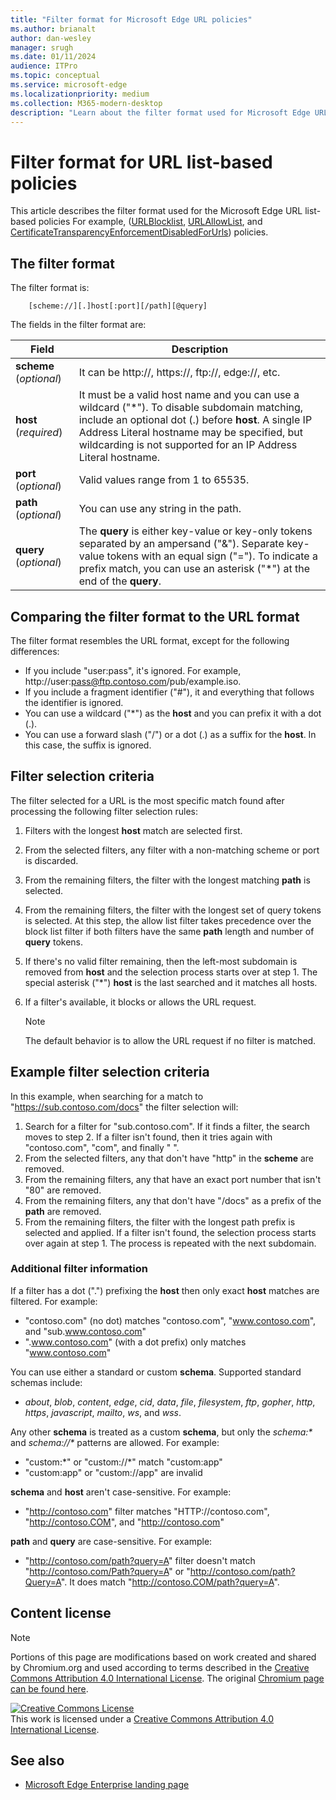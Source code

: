 ```yaml
---
title: "Filter format for Microsoft Edge URL policies"
ms.author: brianalt
author: dan-wesley
manager: srugh
ms.date: 01/11/2024
audience: ITPro
ms.topic: conceptual
ms.service: microsoft-edge
ms.localizationpriority: medium
ms.collection: M365-modern-desktop
description: "Learn about the filter format used for Microsoft Edge URLBlocklist and URLAllowlist policies."
---
```


# Filter format for URL list-based policies

This article describes the filter format used for the Microsoft Edge URL list-based policies For example, ([URLBlocklist](microsoft-edge-policies.md#urlblocklist), [URLAllowList](microsoft-edge-policies.md#urlallowlist), and [CertificateTransparencyEnforcementDisabledForUrls](microsoft-edge-policies.md#certificatetransparencyenforcementdisabledforurls)) policies.

## The filter format

The filter format is:

```
    [scheme://][.]host[:port][/path][@query]
```

The fields in the filter format are:

| Field | Description |
| --- | --- |
| **scheme** (*optional*) | It can be http://, https://, ftp://, edge://, etc. |
| **host** (*required*) | It must be a valid host name and you can use a wildcard ("\*"). To disable subdomain matching, include an optional dot (.) before **host**. A single IP Address Literal hostname may be specified, but wildcarding is not supported for an IP Address Literal hostname. |
| **port** (*optional*) | Valid values range from 1 to 65535. |
| **path** (*optional*) | You can use any string in the path. |
| **query** (*optional*) | The **query** is either key-value or key-only tokens separated by an ampersand ("&"). Separate key-value tokens with an equal sign ("="). To indicate a prefix match, you can use an asterisk ("\*") at the end of the **query**. |

## Comparing the filter format to the URL format

The filter format resembles the URL format, except for the following differences:

- If you include "user:pass", it's ignored. For example, http://user:pass@ftp.contoso.com/pub/example.iso.
- If you include a fragment identifier ("#"), it and everything that follows the identifier is ignored.
- You can use a wildcard ("*") as the **host** and you can prefix it with a dot (.).
- You can use a forward slash ("/") or a dot (.) as a suffix for the **host**. In this case, the suffix is ignored.

## Filter selection criteria

The filter selected for a URL is the most specific match found after processing the following filter selection rules:

1. Filters with the longest **host** match are selected first.
2. From the selected filters, any filter with a non-matching scheme or port is discarded.
3. From the remaining filters, the filter with the longest matching **path** is selected.
4. From the remaining filters, the filter with the longest set of query tokens is selected. At this step, the allow list filter takes precedence over the block list filter if both filters have the same **path** length and number of **query** tokens.
5. If there's no valid filter remaining, then the left-most subdomain is removed from **host** and the selection process starts over at step 1. The special asterisk ("*") **host** is the last searched and it matches all hosts.
6. If a filter's available, it blocks or allows the URL request.

   >[!NOTE]
   >The default behavior is to allow the URL request if no filter is matched.

## Example filter selection criteria

In this example, when searching for a match to "https://sub.contoso.com/docs" the filter selection will:

1. Search for a filter for "sub.contoso.com". If it finds a filter, the search moves to step 2. If a filter isn't found, then it tries again with "contoso.com", "com", and finally " ".
2. From the selected filters, any that don't have "http" in the **scheme** are removed.
3. From the remaining filters, any that have an exact port number that isn't "80" are removed.
4. From the remaining filters, any that don't have "/docs" as a prefix of the **path** are removed.
5. From the remaining filters, the filter with the longest path prefix is selected and applied. If a filter isn't found, the selection process starts over again at step 1. The process is repeated with the next subdomain.

### Additional filter information

If a filter has a dot (".") prefixing the **host** then only exact **host** matches are filtered. For example:

- "contoso.com" (no dot) matches "contoso.com", "www.contoso.com", and "sub.www.contoso.com"
- ".www.contoso.com" (with a dot prefix) only matches "www.contoso.com"

You can use either a standard or custom **schema**. Supported standard schemas include:

- _about_, _blob_, _content_, _edge_, _cid_, _data_, _file_, _filesystem_, _ftp_, _gopher_, _http_, _https_, _javascript_, _mailto_, _ws_, and _wss_.

Any other **schema** is treated as a custom **schema**, but only the _schema:*_ and _schema://*_ patterns are allowed. For example:

- "custom:\*" or "custom://\*" match "custom:app"
- "custom:app" or "custom://app" are invalid

**schema** and **host** aren't case-sensitive. For example:

- "http://contoso.com" filter matches "HTTP://contoso.com", "http://contoso.COM", and "http://contoso.com"

**path** and **query** are case-sensitive. For example:

- "http://contoso.com/path?query=A" filter doesn't match "http://contoso.com/Path?query=A" or "http://contoso.com/path?Query=A". It does match "http://contoso.COM/path?query=A".

## Content license

> [!NOTE]
> Portions of this page are modifications based on work created and shared by Chromium.org and used according to terms 
  described in the [Creative Commons Attribution 4.0 International License](http://creativecommons.org/licenses/by/4.0/). The original [Chromium page can be found here](https://www.chromium.org/administrators/url-blocklist-filter-format).
  
<a rel="license" href="http://creativecommons.org/licenses/by/4.0/"><img alt="Creative Commons License" src="https://i.creativecommons.org/l/by/4.0/88x31.png" /></a><br />This work is licensed under a <a rel="license" href="http://creativecommons.org/licenses/by/4.0/">Creative Commons Attribution 4.0 International License</a>.

## See also

- [Microsoft Edge Enterprise landing page](https://aka.ms/EdgeEnterprise)
